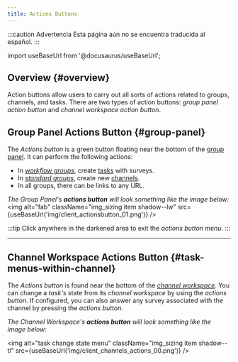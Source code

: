 ```yaml
---
title: Actions Buttons
---
```


:::caution Advertencia
Esta página aún no se encuentra traducida al español.
:::

import useBaseUrl from '@docusaurus/useBaseUrl'; 

## Overview {#overview}

Action buttons allow users to carry out all sorts of actions related to groups, channels, and tasks. There are two types of action buttons: _group panel action button_ and _channel workspace action button_.

## Group Panel Actions Button {#group-panel}

The _Actions button_ is a green button floating near the bottom of the [group panel](/docs/documentation/client/groups#group-panel). It can perform the following actions:
- In [_workflow groups_](/docs/documentation/client/groups#workflow-groups), create [tasks](/docs/documentation/client/taskview) with surveys.
- In [_standard groups_](/docs/documentation/client/groups#regular-groups), create new [channels](/docs/documentation/client/channels).
- In all groups, there can be links to any URL.

_The Group Panel's **actions button** will look something like the image below:_
<img alt="fab" className="img_sizing item shadow--lw" src={useBaseUrl('img/client_actionsbutton_01.png')} />
<br/>

:::tip
Click anywhere in the darkened area to exit the _actions button menu_.
:::

---

## Channel Workspace Actions Button {#task-menus-within-channel}
The _Actions button_ is found near the bottom of the [_channel workspace_](/docs/documentation/client/channels).
You can change a _task's_ state from its _channel workspace_ by using the _actions button_.
If configured, you can also answer any survey associated with the channel by pressing the _actions button_.

_The Channel Workspace's **actions button** will look something like the image below:_

<img alt="task change state menu" className="img_sizing item shadow--tl" src={useBaseUrl('img/client_channels_actions_00.png')} />
<br/>


